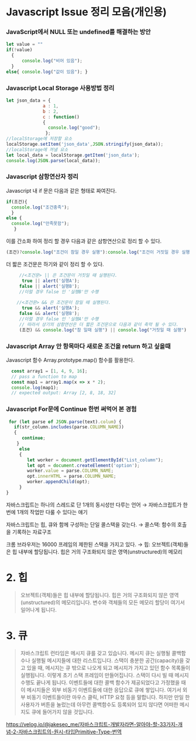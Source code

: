# Javascript Issue 정리 모음(개인용)

### JavaScript에서 NULL 또는 undefined를 해결하는 방안  
```Javascript
let value = ""   
if(!value)  
  { 
      console.log("비어 있음");  
  }
else{ console.log("값이 있음"); }  
```  

### Javascript Local Storage 사용방법 정리  
```Javascript
let json_data = { 
              a : 1,
              b : 2, 
              c : function()
              {
                console.log("good");
               };
//localStorage에 저장할 요소
localStorage.setItem('json_data',JSON.stringify(json_data));
//localStorage에 꺼낼 요소
let local_data = localStorage.getItem('json_data');
console.log(JSON.parse(local_data));
```

### Javascript 삼항연산자 정리
Javascript 내 if 문은 다음과 같은 형태로 짜여진다.
```Javascript
if(조건){
  console.log("조건충족");
  }
else {
  console.log("만족못함");
   }
```
이를 간소화 하여 정리 할 경우 다음과 같은 삼항연산으로 정리 할 수 있다.

```Javascript
(조건)?console.log("조건이 참일 경우 실행"):console.log("조건이 거짓일 경우 실행");
```

더 짧은 조건문은 하기와 같이 정리 할 수 있다.

```Javascript
     //<조건문> || 은 조건문이 거짓일 때 실행된다.
      true || alert('실행A');
     false || alert('실행B');
     //이럴 경우 false 인 '실행B'만 수행
     
    //<조건문> && 은 조건문이 참일 때 실행된다.
      true && alert('실행A');
     false && alert('실행B');
     //이럴 경우 false 인 '실행A'만 수행
     // 따라서 상기의 삼항연산은 더 짧은 조건문으로 다음과 같이 축약 될 수 있다.
     (조건) && console.log("참 일때 실행") || console.log("거짓일 때 실행")
```


### Javascript Array 안 항목마다 새로운 조건을 return 하고 싶을때  
Javascript 함수 Array.prototype.map() 함수를 활용한다.
```Javascript
  const array1 = [1, 4, 9, 16];
  // pass a function to map
  const map1 = array1.map(x => x * 2);
  console.log(map1);
  // expected output: Array [2, 8, 18, 32]
```

### Javascript For문에 Continue 한번 써먹어 본 경험
```javascript
 for (let parse of JSON.parse(text).colum) {
   if(str_column.includes(parse.COLUMN_NAME))
   {
      continue;
    }
     else
     {
        let worker = document.getElementById("List_column");
        let opt = document.createElement('option');
        worker.value = parse.COLUMN_NAME;
        opt.innerHTML = parse.COLUMN_NAME;
        worker.appendChild(opt);
     }
}
```
  자바스크립트는 하나의 스레드로 단 1개의 동시성만 다루는 언어
  → 자바스크립트가 한 번에 1개의 작업만 다룰 수 있다는 얘기
  
  자바스크립트는 힙, 큐와 함께 구성하는 단일 콜스택을 갖는다.
  → 콜스택: 함수의 호출을 기록하는 자료구조
  
  크롬 브라우저는 16000 프레임의 제한된 스택을 가지고 있다.
  → 힙: 오브젝트(객체)들은 힙 내부에 할당됩니다. 힙은 거의 구조화되지 않은 영역(unstructured)의 메모리 

# 2. 힙
>오브젝트(객체)들은 힙 내부에 할당됩니다. 힙은 거의 구조화되지 않은 영역(unstructured)의 메모리입니다. 변수와 객체들의 모든 메모리 할당이 여기서 일어나게 됩니다.  
  
# 3. 큐
>자바스크립트 런타임은 메시지 큐를 갖고 있습니다. 메시지 큐는 실행될 콜백함수나 실행될 메시지들에 대한 리스트입니다. 스택이 충분한 공간(capacity)을 갖고 있을 때, 메시지는 큐 밖으로 나오게 되고 메시지가 가지고 있던 함수 목록들이 실행됩니다. 이렇게 초기 스택 프레임이 만들어집니다. 스택이 다시 빌 때 메시지 수행도 끝나게 됩니다. 이벤트들에 대한 콜백 함수가 제공되었다고 가정했을 때 이 메시지들은 외부 비동기 이벤트들에 대한 응답으로 큐에 쌓입니다. 여기서 외부 비동기 이벤트들이란 마우스 클릭, HTTP 요청 등을 말합니다. 하지만 만일 한 사용자가 버튼을 눌렀는데 아무런 콜백함수도 등록되어 있지 않다면 어떠한 메시지도 큐에 들어가지 않을 것입니다.

https://velog.io/@jakeseo_me/자바스크립트-개발자라면-알아야-할-33가지-개념-2-자바스크립트의-원시-타입Primitive-Type-번역
